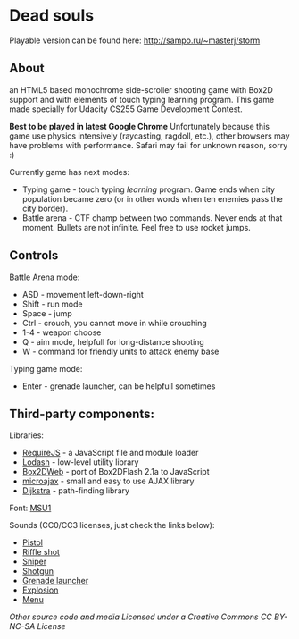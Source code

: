 Dead souls
==========

Playable version can be found here: http://sampo.ru/~masterj/storm

About
-----
an HTML5 based monochrome side-scroller shooting game with Box2D support and with elements of touch typing learning program.
This game made specially for Udacity CS255 Game Development Contest.

**Best to be played in latest Google Chrome**
Unfortunately because this game use physics intensively (raycasting, ragdoll, etc.), other browsers may have problems with performance.
Safari may fail for unknown reason, sorry :)

Currently game has next modes:

 - Typing game - touch typing *learning* program. Game ends when city population became zero (or in other words when ten enemies pass the city border).
 - Battle arena - CTF champ between two commands. Never ends at that moment. Bullets are not infinite. Feel free to use rocket jumps.

Controls
--------
Battle Arena mode:

- ASD - movement left-down-right
- Shift - run mode
- Space - jump
- Ctrl - crouch, you cannot move in while crouching
- 1-4 - weapon choose
- Q - aim mode, helpfull for long-distance shooting
- W - command for friendly units to attack enemy base

Typing game mode:

- Enter - grenade launcher, can be helpfull sometimes

Third-party components:
-----------------------
Libraries:

 - [RequireJS](http://requirejs.org/) - a JavaScript file and module loader
 - [Lodash](http://lodash.com/) - low-level utility library
 - [Box2DWeb](https://code.google.com/p/box2dweb/) -  port of Box2DFlash 2.1a to JavaScript
 - [microajax](http://code.google.com/p/microajax/) - small and easy to use AJAX library
 - [Dijkstra](https://github.com/andrewhayward/dijkstra) - path-finding library

Font: [MSU1](http://www.dafont.com/msu1.font?fpp=50)

Sounds (CC0/CC3 licenses, just check the links below):

 - [Pistol](http://soundbible.com/1906-Barreta-M9.html)
 - [Riffle shot](http://soundbible.com/1547-M1-Garand-Single.html)
 - [Sniper](http://www.freesound.org/people/SoundCollectah/sounds/157801/)
 - [Shotgun](http://soundbible.com/1960-Shotgun-Old-School.html)
 - [Grenade launcher](http://www.freesound.org/people/LeMudCrab/sounds/163458/)
 - [Explosion](http://soundbible.com/538-Blast.html)
 - [Menu](http://www.freesound.org/people/broumbroum/sounds/50561/)

*Other source code and media Licensed under a Creative Commons CC BY-NC-SA License*
